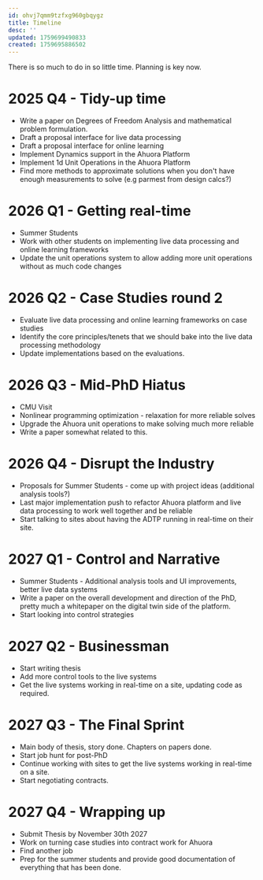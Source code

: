 ```yaml
---
id: ohvj7qmm9tzfxg960gbqygz
title: Timeline
desc: ''
updated: 1759699490833
created: 1759695886502
---
```


There is so much to do in so little time. Planning is key now.

# 2025 Q4 - Tidy-up time

- Write a paper on Degrees of Freedom Analysis and mathematical problem formulation.
- Draft a proposal interface for live data processing
- Draft a proposal interface for online learning
- Implement Dynamics support in the Ahuora Platform
- Implement 1d Unit Operations in the Ahuora Platform
- Find more methods to approximate solutions when you don't have enough measurements to solve (e.g parmest from design calcs?)

# 2026 Q1 - Getting real-time

- Summer Students
- Work with other students on implementing live data processing and online learning frameworks
- Update the unit operations system to allow adding more unit operations without as much code changes

# 2026 Q2 - Case Studies round 2

- Evaluate live data processing and online learning frameworks on case studies
- Identify the core principles/tenets that we should bake into the live data processing methodology
- Update implementations based on the evaluations.


# 2026 Q3 - Mid-PhD Hiatus

- CMU Visit
- Nonlinear programming optimization - relaxation for more reliable solves
- Upgrade the Ahuora unit operations to make solving much more reliable
- Write a paper somewhat related to this.

# 2026 Q4 - Disrupt the Industry

- Proposals for Summer Students - come up with project ideas (additional analysis tools?)
- Last major implementation push to refactor Ahuora platform and live data processing to work well together and be reliable
- Start talking to sites about having the ADTP running in real-time on their site.

# 2027 Q1 - Control and Narrative

- Summer Students - Additional analysis tools and UI improvements, better live data systems
- Write a paper on the overall development and direction of the PhD, pretty much a whitepaper on the digital twin side of the platform.
- Start looking into control strategies

# 2027 Q2 - Businessman

- Start writing thesis
- Add more control tools to the live systems
- Get the live systems working in real-time on a site, updating code as required.

# 2027 Q3 - The Final Sprint

- Main body of thesis, story done. Chapters on papers done.
- Start job hunt for post-PhD
- Continue working with sites to get the live systems working in real-time on a site.
- Start negotiating contracts.


# 2027 Q4 - Wrapping up

- Submit Thesis by November 30th 2027
- Work on turning case studies into contract work for Ahuora
- Find another job
- Prep for the summer students and provide good documentation of everything that has been done.